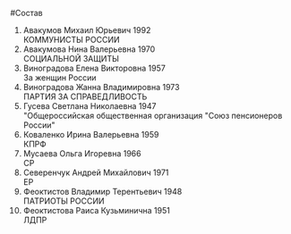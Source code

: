 #Состав
1. Авакумов Михаил Юрьевич 1992   
    КОММУНИСТЫ РОССИИ
2. Авакумова Нина Валерьевна 1970   
    СОЦИАЛЬНОЙ ЗАЩИТЫ
3. Виноградова Елена Викторовна 1957   
    За женщин России
4. Виноградова Жанна Владимировна 1973   
    ПАРТИЯ ЗА СПРАВЕДЛИВОСТЬ
5. Гусева Светлана Николаевна 1947   
    "Общероссийская общественная организация "Союз пенсионеров России"
6. Коваленко Ирина Валерьевна 1959   
    КПРФ
7. Мусаева Ольга Игоревна 1966   
    СР
8. Северенчук Андрей Михайлович 1971   
    ЕР
9. Феоктистов Владимир Терентьевич 1948   
    ПАТРИОТЫ РОССИИ
10. Феоктистова Раиса Кузьминична 1951   
    ЛДПР
